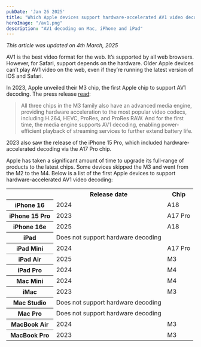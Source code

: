 ```yaml
---
pubDate: 'Jan 26 2025'
title: "Which Apple devices support hardware-accelerated AV1 video decoding?"
heroImage: "/av1.png"
description: "AV1 decoding on Mac, iPhone and iPad"
---
```

_This article was updated on 4th March, 2025_

AV1 is the best video format for the web. It’s supported by all web browsers. However, for Safari, support depends on the hardware. Older Apple devices can’t play AV1 video on the web, even if they’re running the latest version of iOS and Safari.

In 2023, Apple unveiled their M3 chip, the first Apple chip to support AV1 decoding. The press release [read](https://www.apple.com/uk/newsroom/2023/10/apple-unveils-m3-m3-pro-and-m3-max-the-most-advanced-chips-for-a-personal-computer/#:~:text=All%20three%20chips,extend%20battery%20life.):

> All three chips in the M3 family also have an advanced media engine, providing hardware acceleration to the most popular video codecs, including H.264, HEVC, ProRes, and ProRes RAW. And for the first time, the media engine supports AV1 decoding, enabling power-efficient playback of streaming services to further extend battery life.

2023 also saw the release of the iPhone 15 Pro, which included hardware-accelerated decoding via the A17 Pro chip.

Apple has taken a significant amount of time to upgrade its full-range of products to the latest chips. Some devices skipped the M3 and went from the M2 to the M4. Below is a list of the first Apple devices to support hardware-accelerated AV1 video decoding:

<table>
  <tr>
    <td></td>
    <th scope="col">Release date</th>
    <th scope="col">Chip</th>
  </tr>
    <tr>
    <th scope="row">iPhone 16</th>
    <td>2024</td>
    <td>A18</td>
  </tr>
  <tr>
    <th scope="row">iPhone 15 Pro</th>
    <td>2023</td>
    <td>A17 Pro</td>
  </tr>
    <tr>
    <th scope="row">iPhone 16e</th>
    <td>2025</td>
    <td>A18</td>
  </tr>
      <tr>
    <th scope="row">iPad</th>
    <td>Does not support hardware decoding</td>
  </tr>
  <tr>
    <th scope="row">iPad Mini</th>
    <td>2024</td>
    <td>A17 Pro</td>
  </tr>
  <tr>
    <th scope="row">iPad Air</th>
    <td>2025</td>
    <td>M3</td>
  </tr>
    <tr>
    <th scope="row">iPad Pro</th>
    <td>2024</td>
    <td>M4</td>
  </tr>
      <tr>
    <th scope="row">Mac Mini</th>
    <td>2024</td>
    <td>M4</td>
  </tr>
  <tr>
    <th scope="row">iMac</th>
    <td>2023</td>
    <td>M3</td>
  </tr>
  <tr>
    <th scope="row">Mac Studio</th>
    <td>Does not support hardware decoding</td>
  </tr>
  <tr>
    <th scope="row">Mac Pro</th>
    <td>Does not support hardware decoding</td>
  </tr>

   <tr>
    <th scope="row">MacBook Air</th>
    <td>2024</td>
    <td>M3</td>
  </tr>

   <tr>
    <th scope="row">MacBook Pro</th>
    <td>2023</td>
    <td>M3</td>
  </tr>
</table>
